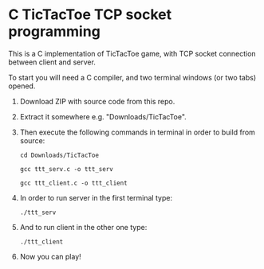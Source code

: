 # C TicTacToe TCP socket programming
This is a C implementation of TicTacToe game, with TCP socket connection between client and server.

To start you will need a C compiler, and two terminal windows (or two tabs) opened.

1. Download ZIP with source code from this repo.
2. Extract it somewhere e.g. "Downloads/TicTacToe".
3. Then execute the following commands in terminal in order to build from source:

    ```cd Downloads/TicTacToe```

    ```gcc ttt_serv.c -o ttt_serv```

    ```gcc ttt_client.c -o ttt_client```

4. In order to run server in the first terminal type:

    ```./ttt_serv```

5. And to run client in the other one type:

    ```./ttt_client```

6. Now you can play!
